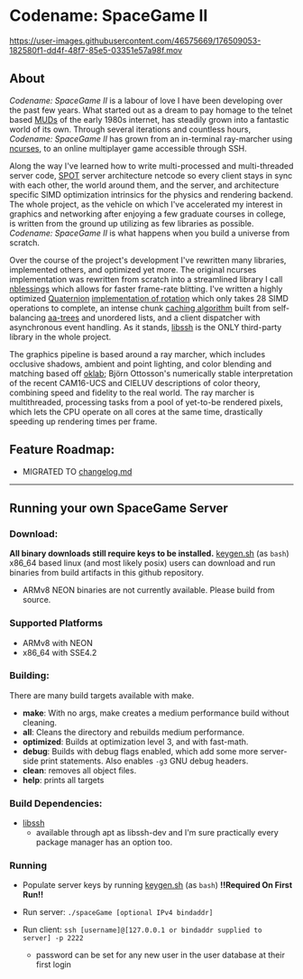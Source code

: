 # Codename: SpaceGame II

https://user-images.githubusercontent.com/46575669/176509053-182580f1-dd4f-48f7-85e5-03351e57a98f.mov

## About

*Codename: SpaceGame II* is a labour of love I have been developing over the past few years. What started out as a dream to pay homage to the telnet based [MUDs](https://en.wikipedia.org/wiki/MUD) of the early 1980s internet, has steadily grown into a fantastic world of its own. Through several iterations and countless hours, *Codename: SpaceGame II* has grown from an in-terminal ray-marcher using [ncurses](https://invisible-island.net/ncurses/ncurses.html), to an online multiplayer game accessible through SSH.

Along the way I've learned how to write multi-processed and multi-threaded server code, [SPOT](https://en.wikipedia.org/wiki/Single_source_of_truth) server architecture netcode so every client stays in sync with each other, the world around them, and the server, and architecture specific SIMD optimization intrinsics for the physics and rendering backend. The whole project, as the vehicle on which I've accelerated my interest in graphics and networking after enjoying a few graduate courses in college, is written from the ground up utilizing as few libraries as possible. *Codename: SpaceGame II* is what happens when you build a universe from scratch.

Over the course of the project's development I've rewritten many libraries, implemented others, and optimized yet more. The original ncurses implementation was rewritten from scratch into a streamlined library I call [nblessings](nblessings) which allows for faster frame-rate blitting. I've written a highly optimized [Quaternion](https://en.wikipedia.org/wiki/Quaternion) [implementation of rotation](math/vector_3d.h) which only takes 28 SIMD operations to complete, an intense chunk [caching algorithm](world) built from self-balancing [aa-trees](https://en.wikipedia.org/wiki/AA_tree) and unordered lists, and a client dispatcher with asynchronous event handling. As it stands, [libssh](https://www.libssh.org/) is the ONLY third-party library in the whole project.

The graphics pipeline is based around a ray marcher, which includes occlusive shadows, ambient and point lighting, and color blending and matching based off [oklab](https://bottosson.github.io/posts/oklab/); Björn Ottosson's numerically stable interpretation of the recent CAM16-UCS and CIELUV descriptions of color theory, combining speed and fidelity to the real world. The ray marcher is multithreaded, processing tasks from a pool of yet-to-be rendered pixels, which lets the CPU operate on all cores at the same time, drastically speeding up rendering times per frame.

## Feature Roadmap:
- MIGRATED TO [changelog.md](changelog.md)

---

## Running your own SpaceGame Server

### Download:
**All binary downloads still require keys to be installed.** [keygen.sh](keygen.sh) (as `bash`)
x86_64 based linux (and most likely posix) users can download and run binaries from build artifacts in this github repository.
- ARMv8 NEON binaries are not currently available. Please build from source.

### Supported Platforms

- ARMv8 with NEON
- x86_64 with SSE4.2

### Building:
There are many build targets available with make.

- **make**: With no args, make creates a medium performance build without cleaning.
- **all**: Cleans the directory and rebuilds medium performance.
- **optimized**: Builds at optimization level 3, and with fast-math.
- **debug**: Builds with debug flags enabled, which add some more server-side print statements. Also enables `-g3` GNU debug headers.
- **clean**: removes all object files.
- **help**: prints all targets

### Build Dependencies:

- [libssh](https://www.libssh.org/)
  - available through apt as libssh-dev and I'm sure practically every package manager has an option too.

### Running

- Populate server keys by running [keygen.sh](keygen.sh) (as `bash`) **!!Required On First Run!!**

- Run server: `./spaceGame [optional IPv4 bindaddr]`

- Run client: `ssh [username]@[127.0.0.1 or bindaddr supplied to server] -p 2222`
  - password can be set for any new user in the user database at their first login
